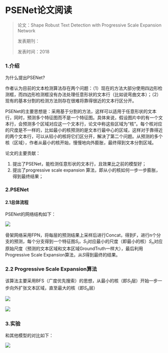 # PSENet论文阅读

> 论文：Shape Robust Text Detection with Progressive Scale Expansion Network
>
> 发表期刊：
>
> 发表时间：2018

### 1.介绍 

为什么提出PSENet?

作者认为目前的文本检测算法存在两个问题：（1）现在的方法大部分使用四边形检测框，而四边形检测框没有办法处理任意形状的文本行（比如说弯曲文本）；（2）现有的基本分割的检测方法则存在很难将靠得很近的文本行区分开。

PSENet的主要思想是：采用基于分割的方法，这样可以适用于任意形状的文本行，同时，预测多个特征图而不是一个特征图。具体来说，假设图片中的有一个文本行，会预测多个区域对应这一个文本行，论文中称这些区域为“核”。每个核对应的尺度是不一样的，比如最小的核预测的是文本行最中心的区域，这样对于靠得近的两个文本行，可以从较小的核将它们区分开，解决了第二个问题。从预测的多个核（区域），作者从最小的核开始，慢慢地向外膨胀，最终得到文本分割区域。

论文的主要贡献：

1. 提出了PSENet，能检测任意形状的文本行，且效果比之前的模型好；
2. 提出了progressive scale expansion 算法，即从小的核如何一步一步膨胀，得到最终结果；

### 2.PSENet

#### 2.1总体流程

PSENet的网络结构如下：

![](..\.gitbook\assets\PSENet网络结构.png)

骨架网络采用FPN，将每层的预测结果上采样后进行Concat，得到F，进行n个分支的预测，每个分支得到一个特征图$S_i$，$S_1$对应最小的尺度（即最小的核）$S_n$对应原始尺度（预测的文本区域和文本区域GroundTruth一样大），最后利用Progressive Scale Expansion算法，从$S$得到最终的结果。

### 2.2 Progressive Scale Expansion算法

该算法主要采用BFS（广度优先搜索）的思想，从最小的核（即$S_1$层）开始一步一步向外扩张文本区域，直至最大的核（即$S_n$层）

![](..\.gitbook\assets\PSE算法.png)

![](..\.gitbook\assets\PSE算法伪代码.png)

### 3.实验

和其他模型的对比如下：

![](..\.gitbook\assets\PSENet结果.png)


